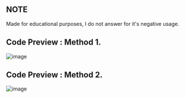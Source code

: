 ## NOTE
Made for educational purposes, I do not answer for it's negative usage.

## Code Preview : Method 1.

![image](https://user-images.githubusercontent.com/96681438/201516891-47278cc2-beea-409a-a72f-9738c1d0fbdf.png)


## Code Preview : Method 2.

![image](https://user-images.githubusercontent.com/96681438/201516901-197c6e2f-495d-40a4-99a9-f3863e737b27.png)
